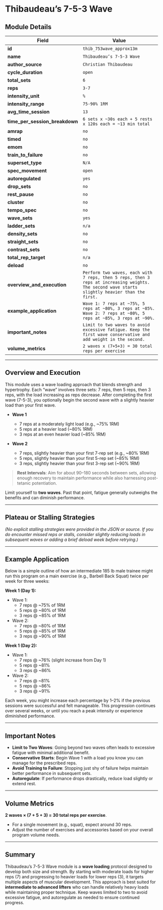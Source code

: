 # Thibaudeau’s 7-5-3 Wave 

## Module Details

| **Field**                      | Value                                                                                                                                          |
| ------------------------------ | ---------------------------------------------------------------------------------------------------------------------------------------------- |
| **id**                         | `thib_753wave_approx13m`                                                                                                                       |
| **name**                       | `Thibaudeau’s 7-5-3 Wave`                                                                                                                      |
| **author_source**              | `Christian Thibaudeau`                                                                                                                         |
| **cycle_duration**             | `open`                                                                                                                                         |
| **total_sets**                 | `6`                                                                                                                                            |
| **reps**                       | `3-7`                                                                                                                                          |
| **intensity_unit**             | `%`                                                                                                                                            |
| **intensity_range**            | `75-90% 1RM`                                                                                                                                   |
| **avg_time_session**           | `13`                                                                                                                                           |
| **time_per_session_breakdown** | `6 sets x ~30s each + 5 rests x 120s each = ~13 min total`                                                                                     |
| **amrap**                      | `no`                                                                                                                                           |
| **timed**                      | `no`                                                                                                                                           |
| **emom**                       | `no`                                                                                                                                           |
| **train_to_failure**           | `no`                                                                                                                                           |
| **superset_type**              | `N/A`                                                                                                                                          |
| **spec_movement**              | `open`                                                                                                                                         |
| **autoregulated**              | `yes`                                                                                                                                          |
| **drop_sets**                  | `no`                                                                                                                                           |
| **rest_pause**                 | `no`                                                                                                                                           |
| **cluster**                    | `no`                                                                                                                                           |
| **tempo_spec**                 | `no`                                                                                                                                           |
| **wave_sets**                  | `yes`                                                                                                                                          |
| **ladder_sets**                | `n/a`                                                                                                                                          |
| **density_sets**               | `no`                                                                                                                                           |
| **straight_sets**              | `no`                                                                                                                                           |
| **contrast_sets**              | `no`                                                                                                                                           |
| **total_rep_target**           | `n/a`                                                                                                                                          |
| **deload**                     | `no`                                                                                                                                           |
| **overview_and_execution**     | `Perform two waves, each with 7 reps, then 5 reps, then 3 reps at increasing weights. The second wave starts slightly heavier than the first.` |
| **example_application**        | `Wave 1: 7 reps at ~75%, 5 reps at ~80%, 3 reps at ~85%. Wave 2: 7 reps at ~80%, 5 reps at ~85%, 3 reps at ~90%.`                              |
| **important_notes**            | `Limit to two waves to avoid excessive fatigue. Keep the first wave conservative and add weight in the second.`                                |
| **volume_metrics**             | `2 waves x (7+5+3) = 30 total reps per exercise`                                                                                               |

---

## Overview and Execution

This module uses a wave loading approach that blends strength and hypertrophy. Each “wave” involves three sets: 7 reps, then 5 reps, then 3 reps, with the load increasing as reps decrease. After completing the first wave (7-5-3), you optionally begin the second wave with a slightly heavier load than your first wave.

- **Wave 1**  
  - 7 reps at a moderately light load (e.g., ~75% 1RM)  
  - 5 reps at a heavier load (~80% 1RM)  
  - 3 reps at an even heavier load (~85% 1RM)

- **Wave 2**  
  - 7 reps, slightly heavier than your first 7-rep set (e.g., ~80% 1RM)  
  - 5 reps, slightly heavier than your first 5-rep set (~85% 1RM)  
  - 3 reps, slightly heavier than your first 3-rep set (~90% 1RM)

> **Rest Intervals**: Aim for about 90–180 seconds between sets, allowing enough recovery to maintain performance while also harnessing post-tetanic potentiation.

Limit yourself to **two waves**. Past that point, fatigue generally outweighs the benefits and can diminish performance.

---

## Plateau or Stalling Strategies

*(No explicit stalling strategies were provided in the JSON or source. If you do encounter missed reps or stalls, consider slightly reducing loads in subsequent waves or adding a brief deload week before retrying.)*

---

## Example Application

Below is a simple outline of how an intermediate 185 lb male trainee might run this program on a main exercise (e.g., Barbell Back Squat) twice per week for three weeks:

**Week 1 (Day 1):**  
- Wave 1: 
  - 7 reps @ ~75% of 1RM  
  - 5 reps @ ~80% of 1RM  
  - 3 reps @ ~85% of 1RM  
- Wave 2: 
  - 7 reps @ ~80% of 1RM  
  - 5 reps @ ~85% of 1RM  
  - 3 reps @ ~90% of 1RM  

**Week 1 (Day 2):**  
- Wave 1: 
  - 7 reps @ ~76% (slight increase from Day 1)  
  - 5 reps @ ~81%  
  - 3 reps @ ~86%  
- Wave 2: 
  - 7 reps @ ~81%  
  - 5 reps @ ~86%  
  - 3 reps @ ~91%  

Each week, you might increase each percentage by 1–2% if the previous sessions were successful and felt manageable. This progression continues over several weeks, or until you reach a peak intensity or experience diminished performance.

---

## Important Notes

- **Limit to Two Waves**: Going beyond two waves often leads to excessive fatigue with minimal additional benefit.  
- **Conservative Starts**: Begin Wave 1 with a load you know you can manage for the prescribed reps.  
- **Avoid Training to Failure**: Stopping just shy of failure helps maintain better performance in subsequent sets.  
- **Autoregulate**: If performance drops drastically, reduce load slightly or extend rest.  

---

## Volume Metrics

**2 waves × (7 + 5 + 3) = 30 total reps per exercise**.  
- For a single movement (e.g., squat), expect around 30 reps.  
- Adjust the number of exercises and accessories based on your overall program volume needs.

---

## Summary

Thibaudeau’s 7-5-3 Wave module is a **wave loading** protocol designed to develop both size and strength. By starting with moderate loads for higher reps (7) and progressing to heavier loads for lower reps (3), it targets multiple aspects of muscular development. This approach is best suited for **intermediate to advanced lifters** who can handle relatively heavy loads while maintaining proper technique. Keep waves limited to two to avoid excessive fatigue, and autoregulate as needed to ensure continued progress.
